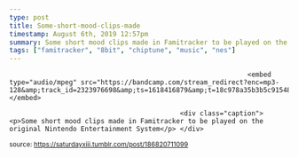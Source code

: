 ```yaml
---
type: post
title: Some-short-mood-clips-made
timestamp: August 6th, 2019 12:57pm
summary: Some short mood clips made in Famitracker to be played on the original Nintendo Entertainment Systemp 
tags: ["famitracker", "8bit", "chiptune", "music", "nes"]
---
```


                
                
                
                
                
                
                
                                                                <embed type="audio/mpeg" src="https://bandcamp.com/stream_redirect?enc=mp3-128&amp;track_id=2323976698&amp;ts=1618416879&amp;t=18c978a35b3b5c9154803097ddffc9cf2639f5d8"></embed>
                    
                                               <div class="caption"><p>Some short mood clips made in Famitracker to be played on the original Nintendo Entertainment System</p> </div>
                                    
                                
<small>source: https://saturdayxiii.tumblr.com/post/186820711099</small>